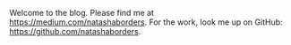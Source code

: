 Welcome to the blog. Please find me at https://medium.com/natashaborders. For the work, look me up on GitHub: https://github.com/natashaborders.
